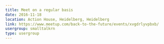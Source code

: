 ```yaml
---
title: Meet on a regular basis
date: 2016-11-18
location: Action House, Heidelberg, Heidelberg
link: https://www.meetup.com/back-to-the-future/events/xvgdrlyvpbxb/
usergroup: smalltalkrn
type: usergroup
---
```

